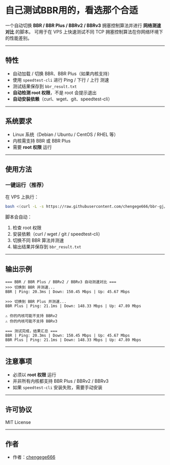 #    自己测试BBR用的，看选那个合适

一个自动切换 **BBR / BBR Plus / BBRv2 / BBRv3** 拥塞控制算法并进行 **网络测速对比** 的脚本。
可用于在 VPS 上快速测试不同 TCP 拥塞控制算法在你网络环境下的性能差别。

---

## 特性

* 自动加载 / 切换 BBR、BBR Plus（如果内核支持）
* 使用 `speedtest-cli` 进行 Ping / 下行 / 上行 测速
* 测试结果保存到 `bbr_result.txt`
* **自动检测 root 权限**，不是 root 会提示退出
* **自动安装依赖**（curl、wget、git、speedtest-cli）

---

## 系统要求

* Linux 系统（Debian / Ubuntu / CentOS / RHEL 等）
* 内核需支持 BBR 或 BBR Plus
* 需要 **root 权限** 运行

---

## 使用方法

### 一键运行（推荐）

在 VPS 上执行：

```bash
bash <(curl -L -s https://raw.githubusercontent.com/chengege666/bbr-gj/main/vpsgj.sh)
```

脚本会自动：

1. 检查 root 权限
2. 安装依赖（curl / wget / git / speedtest-cli）
3. 切换不同 BBR 算法并测速
4. 输出结果并保存到 `bbr_result.txt`

---

## 输出示例

```
=== BBR / BBR Plus / BBRv2 / BBRv3 自动测速对比 ===
>>> 切换到 BBR 并测速...
BBR | Ping: 20.3ms | Down: 150.45 Mbps | Up: 45.67 Mbps

>>> 切换到 BBR Plus 并测速...
BBR Plus | Ping: 21.1ms | Down: 148.33 Mbps | Up: 47.89 Mbps

⚠️ 你的内核可能不支持 BBRv2
⚠️ 你的内核可能不支持 BBRv3

=== 测试完成，结果汇总 ===
BBR | Ping: 20.3ms | Down: 150.45 Mbps | Up: 45.67 Mbps
BBR Plus | Ping: 21.1ms | Down: 148.33 Mbps | Up: 47.89 Mbps
```

---

## 注意事项

* 必须以 **root 权限** 运行
* 并非所有内核都支持 BBR Plus / BBRv2 / BBRv3
* 如果 `speedtest-cli` 安装失败，需要手动安装

---

## 许可协议

MIT License

---

## 作者

* 作者：[chengege666](https://github.com/chengege666)
